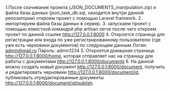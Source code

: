 1.После скачивания проекта (JSON_DOCUMENTS_manipulation.zip) и файла базы данных (json_task_db.sql, находится внутри данной репозитории) откроем проект с помощью Laravel framwork.
2. импортируем файла базы данных в сервер.
3. запускаем проект с помощью известной командой php artisan serve после чего откроем проект по данной ссылке 
http://127.0.0.1:8000
4. Откроется страница для регистрации или входа по уже регистрированному пользователю (где уже есть черновики документов) 
по следующим данным
Логин: admin@mail.ru
Пароль: admin1234
5. Откроется домашная страница http://127.0.0.1:8000/home, которая отправляет нас на страницу для работы с документами
http://127.0.0.1:8000/documents
6. На данной можно создать новый документ http://127.0.0.1:8000/document, получить и редактировать черновики http://127.0.0.1:8000/document/id, 
публиковать отредактированные документы http://127.0.0.1:8000/document/id/publish.
 
  
